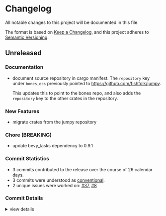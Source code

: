 # Changelog

All notable changes to this project will be documented in this file.

The format is based on [Keep a Changelog](https://keepachangelog.com/en/1.0.0/),
and this project adheres to [Semantic Versioning](https://semver.org/spec/v2.0.0.html).

## Unreleased

### Documentation

 - <csr-id-a69389412d22b8cb48bab0ed96d739b0fee35348/> document source repository in cargo manifest.
   The `repository` key under `bones_ecs` previously pointed to https://github.com/fishfolk/jumpy.
   
   This updates this to point to the bones repo, and also adds the `repository` key to the other
   crates in the repository.

### New Features

 - <csr-id-3724c69a0bb24828d1710380bb8d139e304b7955/> migrate crates from the jumpy repository

### Chore (BREAKING)

 - <csr-id-98ae10e7d49a0facc20e08729865c6bc1ebca37a/> update bevy_tasks dependency to 0.9.1

### Commit Statistics

<csr-read-only-do-not-edit/>

 - 3 commits contributed to the release over the course of 26 calendar days.
 - 3 commits were understood as [conventional](https://www.conventionalcommits.org).
 - 2 unique issues were worked on: [#37](https://github.com/fishfolk/bones/issues/37), [#8](https://github.com/fishfolk/bones/issues/8)

### Commit Details

<csr-read-only-do-not-edit/>

<details><summary>view details</summary>

 * **[#37](https://github.com/fishfolk/bones/issues/37)**
    - document source repository in cargo manifest. ([`a693894`](https://github.com/fishfolk/bones/commit/a69389412d22b8cb48bab0ed96d739b0fee35348))
 * **[#8](https://github.com/fishfolk/bones/issues/8)**
    - update bevy_tasks dependency to 0.9.1 ([`98ae10e`](https://github.com/fishfolk/bones/commit/98ae10e7d49a0facc20e08729865c6bc1ebca37a))
 * **Uncategorized**
    - migrate crates from the jumpy repository ([`3724c69`](https://github.com/fishfolk/bones/commit/3724c69a0bb24828d1710380bb8d139e304b7955))
</details>

